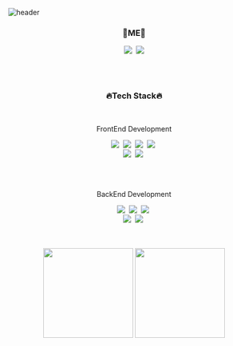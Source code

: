![header](https://capsule-render.vercel.app/api?type=cylinder&color=0:000000&height=150&section=header&text=Hi,%20this%20is%20Ji_Yun%20Github%20&fontColor=E91E63&fontSize=30)

<div align="center">
<!--   <h2>Hi, this is Ji_Yun Github</h2> -->
  
  <h3>🍊ME🍊</h3>
  <a href="https://Ji-Yoon98.github.io/" target="_blank"><img src="https://img.shields.io/badge/Tech Blog-FF8800?style=flat-square&logo=github&logoColor=white"/></a>&nbsp
  <a href="mailto:nmjk0123@gmail.com"><img src="https://img.shields.io/badge/Gmail-EA4335?style=flat-square&logo=gmail&logoColor=white&link=mailto:nmjk0123@gmail.com"/></a>
  
  </br></br>
  
  <h3>🔥Tech Stack🔥</h3>
  
  </br>
  
  <p>FrontEnd Development</p>
  <img src="https://img.shields.io/badge/HTML5-E34F26?style=flat-square&logo=html5&logoColor=white"/>&nbsp
  <img src="https://img.shields.io/badge/CSS3-1572B6?style=flat-square&logo=css3&logoColor=white"/>&nbsp
  <img src="https://img.shields.io/badge/JavaScript-F7DF1E?style=flat-square&logo=javascript&logoColor=black"/>&nbsp
  <img src="https://img.shields.io/badge/jQuery-0769AD?style=flat-square&logo=jQuery&logoColor=white"/>&nbsp
  </br>
<!--   <img src="https://img.shields.io/badge/Typescript-3178C6?style=flat-square&logo=Typescript&logoColor=white"/>&nbsp -->
  <img src="https://img.shields.io/badge/React-61DAFB?style=flat-square&logo=React&logoColor=black"/>&nbsp
  <img src="https://img.shields.io/badge/styled components-DB7093?style=flat-square&logo=styled-components&logoColor=white"/>&nbsp
<!--   <img src="https://img.shields.io/badge/jest-C21325?style=flat-square&logo=jest&logoColor=white"/>&nbsp -->
  
  </br></br>
  
  <p>BackEnd Development</p>
  <img src="https://img.shields.io/badge/Java-007396?style=flat-square&logo=Java&logoColor=white">&nbsp
  <img src="https://img.shields.io/badge/Spring-6DB33F?style=flat-square&logo=Spring&logoColor=white"/>&nbsp
  <img src="https://img.shields.io/badge/Spring Boot-6DB33F?style=flat-square&logo=SpringBoot&logoColor=white">&nbsp;
  </br>
  <img src="https://img.shields.io/badge/MySQL-4479A1?style=flat-square&logo=MySQL&logoColor=white"/>&nbsp
  <img src="https://img.shields.io/badge/Node.js-339933?style=flat-square&logo=Node.js&logoColor=white"/>&nbsp
<!--   <img src="https://img.shields.io/badge/Express-000000?style=flat-square&logo=Express&logoColor=white"/>&nbsp -->
  
  </br></br>
  <a href="https://github.com/Ji-Yoon98"><img align="center" style="height:180px" src="https://github-readme-stats.vercel.app/api?username=Ji-Yoon98&show_icons=true&include_all_commits=true&theme=radical&hide_border=true" /></a>
  <a href="https://github.com/Ji-Yoon98"><img align="center" style="height:180px" src="https://github-readme-stats.vercel.app/api/top-langs/?username=Ji-Yoon98&layout=compact&theme=radical&hide_border=true" /></a> 
  
</div>
